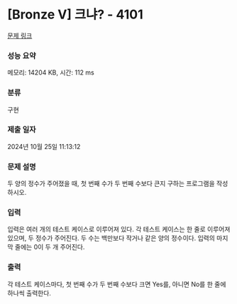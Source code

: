 # [Bronze V] 크냐? - 4101 

[문제 링크](https://www.acmicpc.net/problem/4101) 

### 성능 요약

메모리: 14204 KB, 시간: 112 ms

### 분류

구현

### 제출 일자

2024년 10월 25일 11:13:12

### 문제 설명

<p>두 양의 정수가 주어졌을 때, 첫 번째 수가 두 번째 수보다 큰지 구하는 프로그램을 작성하시오.</p>

### 입력 

 <p>입력은 여러 개의 테스트 케이스로 이루어져 있다. 각 테스트 케이스는 한 줄로 이루어져 있으며, 두 정수가 주어진다. 두 수는 백만보다 작거나 같은 양의 정수이다. 입력의 마지막 줄에는 0이 두 개 주어진다.</p>

### 출력 

 <p>각 테스트 케이스마다, 첫 번째 수가 두 번째 수보다 크면 Yes를, 아니면 No를 한 줄에 하나씩 출력한다.</p>

